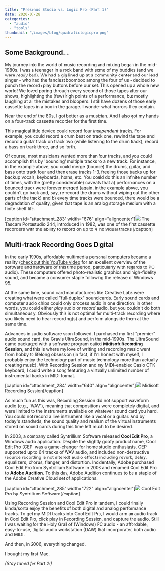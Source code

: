 ```yaml
---
title: "Presonus Studio vs. Logic Pro (Part 1)"
date: 2020-07-28
categories: 
  - "audio"
  - "tools"
thumbnail: "/images/blog/quadraticlogicpro.png"
---
```


## Some Background...

My journey into the world of music recording and mixing began in the mid-1980s. I was a teenager in a rock band with some of my buddies (and we were _really_ bad). We had a gig lined up at a community center and our lead singer - who had the fanciest boombox among the four of us - decided to punch the record+play buttons before our set. This opened up a whole new world! We loved poring through every second of those tapes after our shows, highlighting the (few) high points of a performance, but mostly laughing at all the mistakes and bloopers. I still have dozens of those early cassette tapes in a box in the garage. I wonder what horrors they contain.

Near the end of the 80s, I got better as a musician. And I also got my hands on a four-track cassette recorder for the first time.

This magical little device could record four _independent_ tracks. For example, you could record a drum beat on track one, rewind the tape and record a guitar track on track two (while listening to the drum track), record a bass on track three, and so forth.

Of course, most musicians wanted more than four tracks, and you could accomplish this by 'bouncing' multiple tracks to a new track. For instance, in the example above, you could merge (bounce) the drums, guitar, and bass onto track four and then erase tracks 1-3, freeing those tracks up for backup vocals, keyboards, horns, etc. You could do this an infinite number of times, with the (pretty considerable) caveats that a) performances on a bounced track were forever merged (again, in the example above, you couldn't go back and, say, re-record the drums without wiping out the other parts of the track) and b) every time tracks were bounced, there would be a degradation of quality, given that tape is an analog storage medium with a finite shelf life.

\[caption id="attachment\_283" width="676" align="aligncenter"\]![](/images/blog/Untitled-2.png) The Tascam Portastudio 244, introduced in 1982, was one of the first cassette recorders with the ability to record on up to 4 individual tracks.\[/caption\]

## Multi-track Recording Goes Digital

In the early 1990s, affordable multimedia personal computers became a reality ([check out this YouTube video](https://www.youtube.com/watch?v=QV4p3nDtRmw) for an excellent overview of the software and hardware of this time period, particularly with regards to PC audio). These computers offered photo-realistic graphics and high-fidelity sound, and became a consumer staple following the release of Windows 95.

At the same time, sound card manufacturers like Creative Labs were creating what were called "full-duplex" sound cards. Early sound cards and computer audio chips could only process audio in one direction; in other words, you could either _play_ audio or _record_ audio, but you couldn't do both simultaneously. Obviously this is not optimal for multi-track recording where you likely need to hear recording(s) and perform alongside them at the same time.

Advances in audio software soon followed. I purchased my first "premier" audio sound card, the Gravis UltraSound, in the mid-1990s. The UltraSound came packaged with a software program called **Midisoft Recording Session**, and this is where my love of writing and recording music went from hobby to lifelong obsession (in fact, if I'm honest with myself, I probably enjoy the technology part of music technology more than actually creating music). With Recording Session and my MIDI-enabled Casio CTK keyboard, I could write a song featuring a virtually unlimited number of instrumental tracks in MIDI format.

\[caption id="attachment\_284" width="640" align="aligncenter"\]![](/images/blog/Midisoft-Recording-Session-1.07-for-Windows-Edit.png) Midisoft Recording Session\[/caption\]

As much fun as this was, Recording Session did not support waveform audio (e.g., 'WAV'), meaning that compositions were completely digital, and were limited to the instruments available on whatever sound card you hard. You could not record a live instrument like a vocal or a guitar. And by today's standards, the sound quality and realism of the virtual instruments stored on sound cards during this time left much to be desired.

In 2003, a company called Syntrillium Software released **Cool Edit Pro**, a Windows audio application. Despite the slightly goofy product name, Cool Edit Pro (CEP) was a game-changer for home studio enthusiasts. CEP supported up to 64 tracks of WAV audio, and included non-destructive (source recording is not altered) audio effects including reverb, delay, equalizers, chorus, flanger, and distortion. Incidentally, Adobe purchased Cool Edit Pro from Syntrillium Software in 2003 and renamed Cool Edit Pro to **Adobe Audition**. To this day, Adobe Audition continues to be a staple of the Adobe Creative Cloud set of applications.

\[caption id="attachment\_285" width="722" align="aligncenter"\]![](/images/blog/cep.png) Cool Edit Pro by Syntrillium Software\[/caption\]

Using Recording Session and Cool Edit Pro in tandem, I could finally kinda/sorta enjoy the benefits of both digital and analog performance tracks. To get my MIDI tracks into Cool Edit Pro, I would arm an audio track in Cool Edit Pro, click play in Recording Session, and capture the audio. Still I was waiting for the Holy Grail of (Windows) PC audio - an affordable, easy-to-use, digital audio workstation (DAW) that incorporated both audio and MIDI.

And then, in 2006, everything changed.

I bought my first Mac.

_(Stay tuned for Part 2!)_
